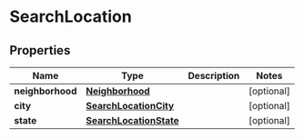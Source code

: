 
# SearchLocation

## Properties
Name | Type | Description | Notes
------------ | ------------- | ------------- | -------------
**neighborhood** | [**Neighborhood**](Neighborhood.md) |  |  [optional]
**city** | [**SearchLocationCity**](SearchLocationCity.md) |  |  [optional]
**state** | [**SearchLocationState**](SearchLocationState.md) |  |  [optional]



